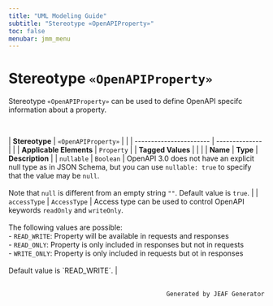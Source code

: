 ```yaml
---
title: "UML Modeling Guide"
subtitle: "Stereotype «OpenAPIProperty»"
toc: false
menubar: jmm_menu
---
```


# Stereotype `«OpenAPIProperty»`
Stereotype `«OpenAPIProperty»` can be used to define OpenAPI specifc information about a property.


<br>

| **Stereotype**          | `«OpenAPIProperty»` | |
| ----------------------- | -------------- | |
| **Applicable Elements** | `Property`        |
| **Tagged Values**       |                       |                                                                                                                                                                                                          |
| **Name**                | **Type**              | **Description**                                                                                                                                                                                          |
| `nullable`   | `Boolean` | OpenAPI 3.0 does not have an explicit null type as in JSON Schema, but you can use `nullable: true` to specify that the value may be `null`.<br><br>Note that `null` is different from an empty string `""`. Default value is `true`. |
| `accessType`   | `AccessType` | Access type can be used to control OpenAPI keywords `readOnly` and `writeOnly`. <br><br>The following values are possible:<br>- `READ_WRITE`: Property will be available in requests and responses<br>- `READ_ONLY`: Property is only included in responses but not in requests<br>- `WRITE_ONLY`: Property is only included in requests but ot in responses<br><br>Default value is `READ_WRITE´. |



<br>

<div style="text-align: right"><code>Generated by JEAF Generator</code></div>

    